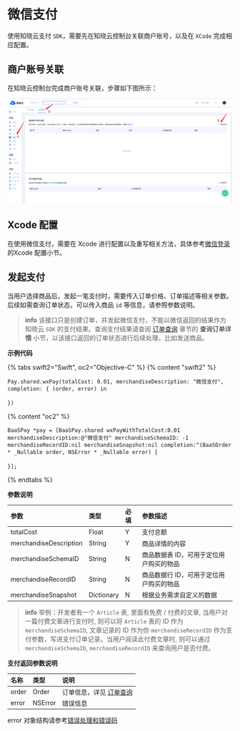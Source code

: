 # 微信支付

使用知晓云支付 `SDK`，需要先在知晓云控制台关联商户账号，以及在 `XCode` 完成相应配置。

## 商户账号关联

在知晓云控制台完成商户账号关联，步骤如下图所示：

![账号关联](/images/ios/wexin_account.png)

## Xcode 配置

在使用微信支付，需要在 Xcode 进行配置以及重写相关方法，具体参考[微信登录]((../user/auth.md#))的Xcode 配置小节。

## 发起支付

当用户选择商品后，发起一笔支付时，需要传入订单价格、订单描述等相关参数。后续如需查询订单状态，可以传入商品 `id` 等信息，请参照参数说明。

> **info**
> 该接口只是创建订单，并发起微信支付，不能以微信返回的结果作为知晓云 `SDK` 的支付结果。查询支付结果请查阅 [订单查询](./order.md) 章节的 **查询订单详情** 小节，以该接口返回的订单状态进行后续处理，比如发送商品。

**示例代码**

{% tabs swift2="Swift", oc2="Objective-C" %}
{% content "swift2" %}
```
Pay.shared.wxPay(totalCost: 0.01, merchandiseDescription: "微信支付", completion: { (order, error) in

})
```
{% content "oc2" %}
```
BaaSPay *pay = [BaaSPay.shared wxPayWithTotalCost:0.01 merchandiseDescription:@"微信支付" merchandiseSchemaID: -1 merchandiseRecordID:nil merchandiseSnapshot:nil completion:^(BaaSOrder * _Nullable order, NSError * _Nullable error) {

}];
```
{% endtabs %}

**参数说明**

| 参数                    | 类型    | 必填 | 参数描述 |
| :--------------------- | :------ | :-- | :------ |
| totalCost              | Float   | Y   | 支付总额 |
| merchandiseDescription | String  | Y   | 商品详情的内容 |
| merchandiseSchemaID    | String | N   | 商品数据表 ID，可用于定位用户购买的物品 |
| merchandiseRecordID    | String  | N   | 商品数据行 ID，可用于定位用户购买的物品 |
| merchandiseSnapshot    | Dictionary  | N   | 根据业务需求自定义的数据 |

> **info**
> 举例：开发者有一个 `Article` 表, 里面有免费 / 付费的文章, 当用户对一篇付费文章进行支付时, 则可以将 `Article` 表的 ID 作为 `merchandiseSchemaID`, 文章记录的 ID 作为你 `merchandiseRecordID` 作为支付参数，写进支付订单记录。当用户阅读此付费文章时, 则可以通过 `merchandiseSchemaID`, `merchandiseRecordID` 来查询用户是否付费。

**支付返回参数说明**

| 名称      | 类型           | 说明 |
| :------- | :------------  | :------ |
| order  |   Order         | 订单信息，详见 [订单查询](./order.md) |
| error   |  NSError |  错误信息  |

error 对象结构请参考[错误处理和错误码](/ios-sdk/error-code.md)